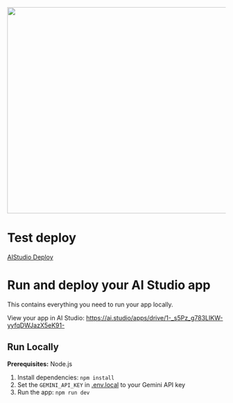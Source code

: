 <div align="center">
<img width="1200" height="475" alt="GHBanner" src="https://github.com/user-attachments/assets/0aa67016-6eaf-458a-adb2-6e31a0763ed6" />
</div>

# Test deploy
[AIStudio Deploy](https://promptcraft-180648357483.us-west1.run.app/)

# Run and deploy your AI Studio app

This contains everything you need to run your app locally.

View your app in AI Studio: https://ai.studio/apps/drive/1-_s5Pz_g783LIKW-yyfqDWJazX5eK91-

## Run Locally

**Prerequisites:**  Node.js


1. Install dependencies:
   `npm install`
2. Set the `GEMINI_API_KEY` in [.env.local](.env.local) to your Gemini API key
3. Run the app:
   `npm run dev`
